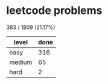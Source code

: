 # leetcode problems

383 / 1809 (21.17%)

| level  | done     |
| ------ | -------- |
| easy   | 316   |
| medium | 65 |
| hard   | 2   |

